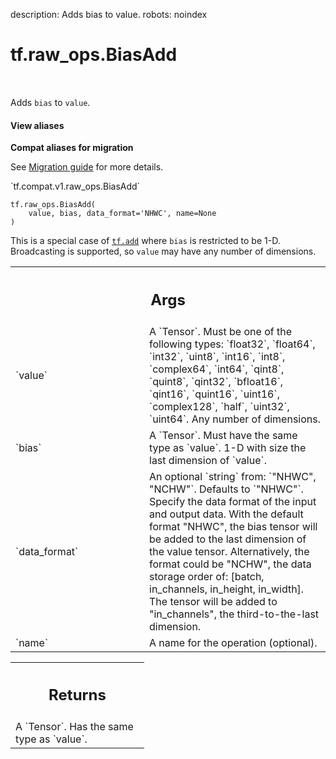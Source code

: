 description: Adds bias to value.
robots: noindex

# tf.raw_ops.BiasAdd

<!-- Insert buttons and diff -->

<table class="tfo-notebook-buttons tfo-api nocontent" align="left">

</table>



Adds `bias` to `value`.


<section class="expandable">
  <h4 class="showalways">View aliases</h4>
  <p>
<b>Compat aliases for migration</b>
<p>See
<a href="https://www.tensorflow.org/guide/migrate">Migration guide</a> for
more details.</p>
<p>`tf.compat.v1.raw_ops.BiasAdd`</p>
</p>
</section>

<pre class="devsite-click-to-copy prettyprint lang-py tfo-signature-link">
<code>tf.raw_ops.BiasAdd(
    value, bias, data_format=&#x27;NHWC&#x27;, name=None
)
</code></pre>



<!-- Placeholder for "Used in" -->

This is a special case of <a href="../../tf/math/add.md"><code>tf.add</code></a> where `bias` is restricted to be 1-D.
Broadcasting is supported, so `value` may have any number of dimensions.

<!-- Tabular view -->
 <table class="responsive fixed orange">
<colgroup><col width="214px"><col></colgroup>
<tr><th colspan="2"><h2 class="add-link">Args</h2></th></tr>

<tr>
<td>
`value`<a id="value"></a>
</td>
<td>
A `Tensor`. Must be one of the following types: `float32`, `float64`, `int32`, `uint8`, `int16`, `int8`, `complex64`, `int64`, `qint8`, `quint8`, `qint32`, `bfloat16`, `qint16`, `quint16`, `uint16`, `complex128`, `half`, `uint32`, `uint64`.
Any number of dimensions.
</td>
</tr><tr>
<td>
`bias`<a id="bias"></a>
</td>
<td>
A `Tensor`. Must have the same type as `value`.
1-D with size the last dimension of `value`.
</td>
</tr><tr>
<td>
`data_format`<a id="data_format"></a>
</td>
<td>
An optional `string` from: `"NHWC", "NCHW"`. Defaults to `"NHWC"`.
Specify the data format of the input and output data. With the
default format "NHWC", the bias tensor will be added to the last dimension
of the value tensor.
Alternatively, the format could be "NCHW", the data storage order of:
    [batch, in_channels, in_height, in_width].
The tensor will be added to "in_channels", the third-to-the-last
    dimension.
</td>
</tr><tr>
<td>
`name`<a id="name"></a>
</td>
<td>
A name for the operation (optional).
</td>
</tr>
</table>



<!-- Tabular view -->
 <table class="responsive fixed orange">
<colgroup><col width="214px"><col></colgroup>
<tr><th colspan="2"><h2 class="add-link">Returns</h2></th></tr>
<tr class="alt">
<td colspan="2">
A `Tensor`. Has the same type as `value`.
</td>
</tr>

</table>

